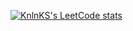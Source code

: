 [![KnlnKS's LeetCode stats](https://leetcode-stats-six.vercel.app/?username=mexicanpepe&theme=dark)](https://github.com/mexicanpepe/leetcode-stats)

<!--
**mexicanpepe/mexicanpepe** is a ✨ _special_ ✨ repository because its `README.md` (this file) appears on your GitHub profile.

Here are some ideas to get you started:

- 🔭 I’m currently working on ...
- 🌱 I’m currently learning ...
- 👯 I’m looking to collaborate on ...
- 🤔 I’m looking for help with ...
- 💬 Ask me about ...
- 📫 How to reach me: ...
- 😄 Pronouns: ...
- ⚡ Fun fact: ...
-->
